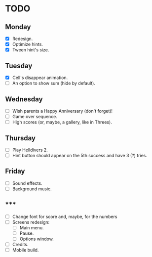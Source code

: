 # TODO

## Monday

- [x] Redesign.
- [x] Optimize hints.
- [x] Tween hint's size.

## Tuesday

- [x] Cell's disappear animation.
- [ ] An option to show sum (hide by default).

## Wednesday

- [ ] Wish parents a Happy Anniversary (don't forget)!
- [ ] Game over sequence.
- [ ] High scores (or, maybe, a gallery, like in Threes).

## Thursday

- [ ] Play Helldivers 2.
- [ ] Hint button should appear on the 5th success and have 3 (?) tries.

## Friday

- [ ] Sound effects.
- [ ] Background music.

## ***

- [ ] Change font for score and, maybe, for the numbers
- [ ] Screens redesign:
    - [ ] Main menu.
    - [ ] Pause.
    - [ ] Options window.
- [ ] Credits.
- [ ] Mobile build.

